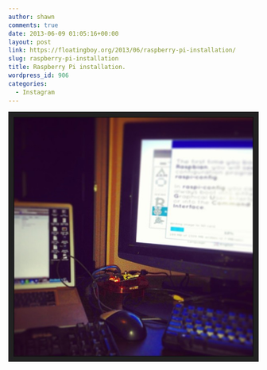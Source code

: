 ```yaml
---
author: shawn
comments: true
date: 2013-06-09 01:05:16+00:00
layout: post
link: https://floatingboy.org/2013/06/raspberry-pi-installation/
slug: raspberry-pi-installation
title: Raspberry Pi installation.
wordpress_id: 906
categories:
  - Instagram
---
```


[![Raspberry Pi installation.](/assets/media/2013/06/3fd26930d07c11e2bbd822000a9f15da_7.jpg)](/assets/media/2013/06/3fd26930d07c11e2bbd822000a9f15da_7.jpg)
